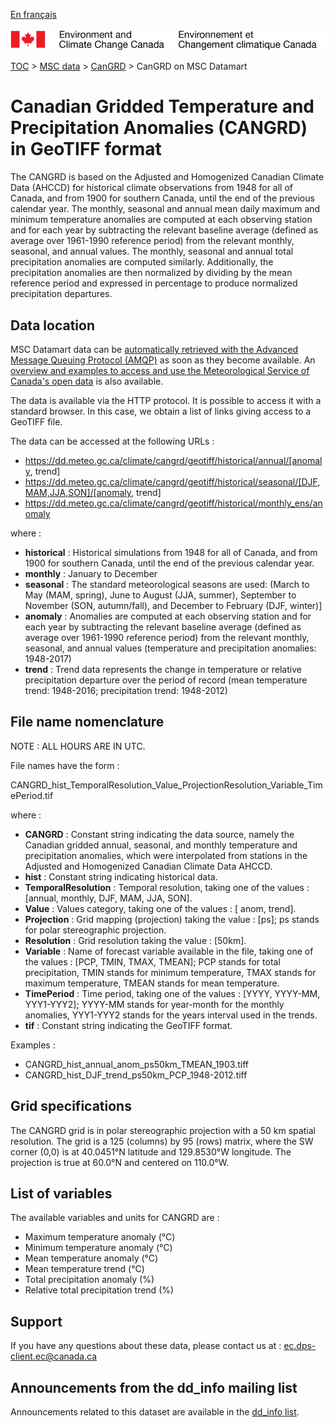 [En français](readme_cangrd-datamart_fr.md)

![ECCC logo](../../img_eccc-logo.png)

[TOC](../../readme_en.md) > [MSC data](../readme_en.md) > [CanGRD](readme_cangrd_en.md) > CanGRD on MSC Datamart

# Canadian Gridded Temperature and Precipitation Anomalies (CANGRD) in GeoTIFF format

The CANGRD is based on the Adjusted and Homogenized Canadian Climate Data (AHCCD) for historical climate observations from 1948 for all of Canada, and from 1900 for southern Canada, until the end of the previous calendar year. The monthly, seasonal and annual mean daily maximum and minimum temperature anomalies are computed at each observing station and for each year by subtracting the relevant baseline average (defined as average over 1961-1990 reference period) from the relevant monthly, seasonal, and annual values. The monthly, seasonal and annual total precipitation anomalies are computed similarly. Additionally, the precipitation anomalies are then normalized by dividing by the mean reference period and expressed in percentage to produce normalized precipitation departures.

## Data location

MSC Datamart data can be [automatically retrieved with the Advanced Message Queuing Protocol (AMQP)](../../msc-datamart/amqp_en.md) as soon as they become available. An [overview and examples to access and use the Meteorological Service of Canada's open data](../../usage/readme_en.md) is also available.

The data is available via the HTTP protocol. It is possible to access it with a standard browser. In this case, we obtain a list of links giving access to a GeoTIFF file.

The data can be accessed at the following URLs :

* https://dd.meteo.gc.ca/climate/cangrd/geotiff/historical/annual/[anomaly, trend]
* https://dd.meteo.gc.ca/climate/cangrd/geotiff/historical/seasonal/[DJF,MAM,JJA,SON]/[anomaly, trend]
* https://dd.meteo.gc.ca/climate/cangrd/geotiff/historical/monthly_ens/anomaly

where :

* __historical__ : Historical simulations from 1948 for all of Canada, and from 1900 for southern Canada, until the end of the previous calendar year.
* __monthly__ : January to December 
* __seasonal__ : The standard meteorological seasons are used: (March to May (MAM, spring), June to August (JJA, summer),  September to November (SON, autumn/fall), and December to February (DJF, winter)]
* __anomaly__ : Anomalies are computed at each observing station and for each year by subtracting the relevant baseline average (defined as average over 1961-1990 reference period) from the relevant monthly, seasonal, and annual values (temperature and precipitation anomalies: 1948-2017)
* __trend__ : Trend data represents the change in temperature or relative precipitation departure over the period of record (mean temperature trend: 1948-2016; precipitation trend: 1948-2012)

## File name nomenclature 

NOTE : ALL HOURS ARE IN UTC.

File names have the form :

CANGRD_hist_TemporalResolution_Value_ProjectionResolution_Variable_TimePeriod.tif

where :

* __CANGRD__ : Constant string indicating the data source, namely the Canadian gridded annual, seasonal, and monthly temperature and precipitation anomalies, which were interpolated from stations in the Adjusted and Homogenized Canadian Climate Data AHCCD.
* __hist__ : Constant string indicating historical data.
* __TemporalResolution__ : Temporal resolution, taking one of the values : [annual, monthly, DJF, MAM, JJA, SON].
* __Value__ : Values category, taking one of the values :  [ anom, trend].
* __Projection__ : Grid mapping (projection) taking the value : [ps]; ps stands for polar stereographic projection.
* __Resolution__ : Grid resolution taking the value : [50km].
* __Variable__ : Name of forecast variable available in the file, taking one of the values : [PCP, TMIN, TMAX, TMEAN]; PCP stands for total precipitation, TMIN stands for minimum temperature, TMAX stands for maximum temperature, TMEAN stands for mean temperature.
* __TimePeriod__ : Time period, taking one of the values : [YYYY, YYYY-MM, YYY1-YYY2]; YYYY-MM  stands for year-month for the monthly anomalies, YYY1-YYY2 stands for the years interval used in the trends.
* __tif__ : Constant string indicating the GeoTIFF format.

Examples :

* CANGRD_hist_annual_anom_ps50km_TMEAN_1903.tiff
* CANGRD_hist_DJF_trend_ps50km_PCP_1948-2012.tiff

## Grid specifications

The CANGRD grid is in polar stereographic projection with a 50 km spatial resolution. The grid is a 125 (columns) by 95 (rows) matrix, where the SW corner (0,0) is at 40.0451°N latitude and 129.8530°W longitude. The projection is true at 60.0°N and centered on 110.0°W. 

## List of variables

The available variables and units for CANGRD are :

* Maximum temperature anomaly (°C)
* Minimum temperature anomaly (°C)
* Mean temperature anomaly (°C)
* Mean temperature trend (°C)
* Total precipitation anomaly (%)
* Relative total precipitation trend (%)

## Support

If you have any questions about these data, please contact us at : ec.dps-client.ec@canada.ca

## Announcements from the dd_info mailing list 

Announcements related to this dataset are available in the [dd_info list](https://lists.ec.gc.ca/cgi-bin/mailman/listinfo/dd_info).

